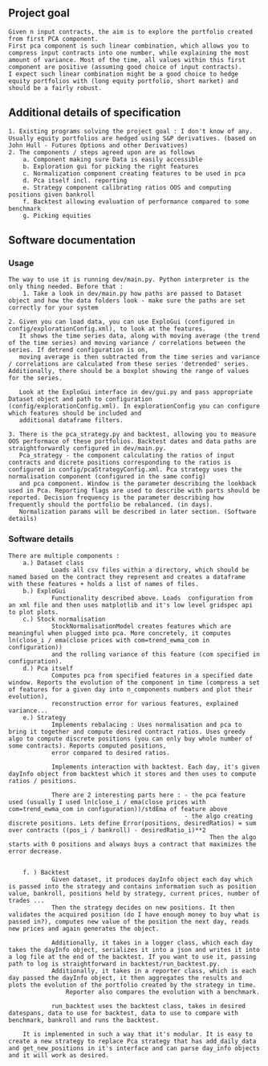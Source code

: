 ## Project goal 
    Given n input contracts, the aim is to explore the portfolio created from first PCA component.
    First pca component is such linear combination, which allows you to compress input contracts into one number, while explaining the most 
    amount of variance. Most of the time, all values within this first component are positive (assuming good choice of input contracts). 
    I expect such linear combination might be a good choice to hedge equity portfolios with (long equity portfolio, short market) and should be a fairly robust.


## Additional details of specification 
    1. Existing programs solving the project goal : I don't know of any. Usually equity portfolios are hedged using S&P derivatives. (based on John Hull - Futures Options and other Derivatives)
    2. The components / steps agreed upon are as follows 
        a. Component making sure Data is easily accessible
        b. Exploration gui for picking the right features
        c. Normalization component creating features to be used in pca
        d. Pca itself incl. reporting
        e. Strategy component calibrating ratios OOS and computing positions given bankroll
        f. Backtest allowing evaluation of performance compared to some benchmark
        g. Picking equities
        

## Software documentation
### Usage
    The way to use it is running dev/main.py. Python interpreter is the only thing needed. Before that :
        1. Take a look in dev/main.py how paths are passed to Dataset object and how the data folders look - make sure the paths are set correctly for your system

    2. Given you can load data, you can use ExploGui (configured in config/explorationConfig.xml), to look at the features. 
       It shows the time series data, along with moving average (the trend of the time series) and moving variance / correlations between the series. If detrend configuration is on, 
       moving average is then subtracted from the time series and variance / correlations are calculated from these series 'detrended' series. Additionally, there should be a boxplot showing the range of values for the series.

       Look at the ExploGui interface in dev/gui.py and pass appropriate Dataset object and path to configuration (config/explorationConfig.xml). In explorationConfig you can configure which features should be included and 
       additional dataframe filters. 

    3. There is the pca_strategy.py and backtest, allowing you to measure OOS performace of these portfolios. Backtest dates and data paths are straightforwardly configured in dev/main.py. 
       Pca_strategy - the component calculating the ratios of input contracts and dicrete positions corresponding to the ratios is configured in config/pcaStrategyConfig.xml. Pca strategy uses the normalisation component (configured in the same config)
       and pca component. Window is the parameter describing the lookback used in Pca. Reporting flags are used to describe with parts should be reported. Decision frequency is the parameter describing how frequently should the portfolio be rebalanced. (in days). 
       Normalization params will be described in later section. (Software details)

### Software details
    There are multiple components : 
        a.) Dataset class
                Loads all csv files within a directory, which should be named based on the contract they represent and creates a dataframe with these features + holds a list of names of files.
        b.) ExploGui 
                Functionality described above. Loads  configuration from an xml file and then uses matplotlib and it's low level gridspec api to plot plots. 
        c.) Stock normalisation 
                StockNormalisationModel creates features which are meaningful when plugged into pca. More concretely, it computes ln(close_i / ema(close prices with com=trend_ewma_com in configuration)) 
                and the rolling variance of this feature (com specified in configuration). 
        d.) Pca itself
                Computes pca from specified features in a specified date window. Reports the evolution of the component in time (compress a set of features for a given day into n_components numbers and plot their evolution), 
                reconstruction error for various features, explained variance... 
        e.) Strategy
                Implements rebalacing : Uses normalisation and pca to bring it together and compute desired contract ratios. Uses greedy algo to compute discrete positions (you can only buy whole number of some contracts). Reports computed positions, 
                error compared to desired ratios.
                
                Implements interaction with backtest. Each day, it's given dayInfo object from backtest which it stores and then uses to compute ratios / positions.
                
                There are 2 interesting parts here : - the pca feature used (usually I used ln(close_i / ema(close prices with com=trend_ewma_com in configuration))/stdEma of feature above
                                                     - the algo creating discrete positions. Lets define Error(positions, desiredRatios) = sum over contracts ((pos_i / bankroll) - desiredRatio_i)**2
                                                            Then the algo starts with 0 positions and always buys a contract that maximizes the error decrease. 


        f. ) Backtest
                Given dataset, it produces dayInfo object each day which is passed into the strategy and contains information such as position value, bankroll, positions held by strategy, current prices, number of trades ... 
                Then the strategy decides on new positions. It then validates the acquired position (do I have enough money to buy what is passed in?), computes new value of the position the next day, reads new prices and again generates the object. 
                
                Additionally, it takes in a logger class, which each day takes the dayInfo object, serializes it into a json and writes it into a log file at the end of the backtest. If you want to use it, passing path to log is straightforward in backtest/run_backtest.py. 
                Additionally, it takes in a reporter class, which is each day passed the dayInfo object, it then aggregates the results and plots the evolution of the portfolio created by the strategy in time. 
                    Reporter also compares the evolution with a benchmark.

                run_backtest uses the backtest class, takes in desired datespans, data to use for backtest, data to use to compare with benchmark, bankroll and runs the backtest.

        It is implemented in such a way that it's modular. It is easy to create a new strategy to replace Pca strategy that has add_daily_data and get_new_positions in it's interface and can parse day_info objects and it will work as desired.


